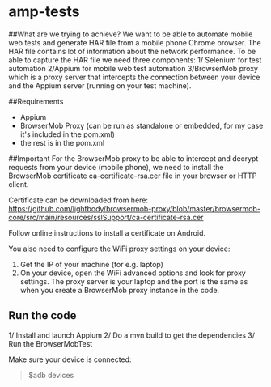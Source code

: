 # amp-tests

##What are we trying to achieve?
We want to be able to automate mobile web tests and generate HAR file from a mobile phone Chrome browser.
The HAR file contains lot of information about the network performance. To be able to capture the HAR file
we need three components: 1/ Selenium for test automation 2/Appium for mobile web test automation 3/BrowserMob proxy
which is a proxy server that intercepts the connection between your device and the Appium server (running on your test machine).

##Requirements
- Appium
- BrowserMob Proxy (can be run as standalone or embedded, for my case it's included in the pom.xml)
- the rest is in the pom.xml

##Important
For the BrowserMob proxy to be able to intercept and decrypt requests from your device (mobile phone), we need to install the BrowserMob certificate ca-certificate-rsa.cer file in your browser or HTTP client.

Certificate can be downloaded from here:
https://github.com/lightbody/browsermob-proxy/blob/master/browsermob-core/src/main/resources/sslSupport/ca-certificate-rsa.cer

Follow online instructions to install a certificate on Android.

You also need to configure the WiFi proxy settings on your device:
1. Get the IP of your machine (for e.g. laptop)
2. On your device, open the WiFi advanced options and look for proxy settings. The proxy server is your laptop and the port is the same as when you create a BrowserMob proxy instance in the code.

## Run the code
1/ Install and launch Appium
2/ Do a mvn build to get the dependencies
3/ Run the BrowserMobTest

Make sure your device is connected:
 >$adb devices
